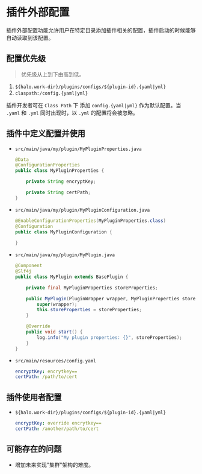 # 插件外部配置

插件外部配置功能允许用户在特定目录添加插件相关的配置，插件启动的时候能够自动读取到该配置。

## 配置优先级

> 优先级从上到下由高到低。

1. `${halo.work-dir}/plugins/configs/${plugin-id}.{yaml|yml}`
2. `claspath:/config.{yaml|yml}`

插件开发者可在 `Class Path` 下 添加 `config.{yaml|yml}` 作为默认配置。当 `.yaml` 和 `.yml` 同时出现时，以 `.yml` 的配置将会被忽略。

## 插件中定义配置并使用

- `src/main/java/my/plugin/MyPluginProperties.java`

    ```java
    @Data
    @ConfigurationProperties
    public class MyPluginProperties {
    
        private String encryptKey;
    
        private String certPath;
    }
    ```

- `src/main/java/my/plugin/MyPluginConfiguration.java`

    ```java
    @EnableConfigurationProperties(MyPluginProperties.class)
    @Configuration
    public class MyPluginConfiguration {
        
    }
    ```

- `src/main/java/my/plugin/MyPlugin.java`

    ```java
    @Component
    @Slf4j
    public class MyPlugin extends BasePlugin {
    
        private final MyPluginProperties storeProperties;
    
        public MyPlugin(PluginWrapper wrapper, MyPluginProperties storeProperties) {
            super(wrapper);
            this.storeProperties = storeProperties;
        }
    
        @Override
        public void start() {
            log.info("My plugin properties: {}", storeProperties);
        }
    }
    ```

- `src/main/resources/config.yaml`

    ```yaml
    encryptKey: encrytkey==
    certPath: /path/to/cert
    ```

## 插件使用者配置

- `${halo.work-dir}/plugins/configs/${plugin-id}.{yaml|yml}`

    ```yaml
    encryptKey: override encrytkey==
    certPath: /another/path/to/cert
    ```

## 可能存在的问题

- 增加未来实现"集群"架构的难度。
